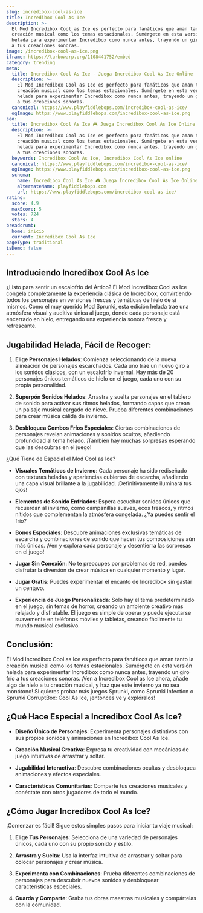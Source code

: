 ```yaml
---
slug: incredibox-cool-as-ice
title: Incredibox Cool As Ice
description: >-
  El Mod Incredibox Cool as Ice es perfecto para fanáticos que aman tanto la
  creación musical como los temas estacionales. Sumérgete en esta versión
  helada para experimentar Incredibox como nunca antes, trayendo un giro frío
  a tus creaciones sonoras.
image: /incredibox-cool-as-ice.png
iframe: https://turbowarp.org/1108441752/embed
category: trending
meta:
  title: Incredibox Cool As Ice - Juega Incredibox Cool As Ice Online
  description: >-
    El Mod Incredibox Cool as Ice es perfecto para fanáticos que aman tanto la
    creación musical como los temas estacionales. Sumérgete en esta versión
    helada para experimentar Incredibox como nunca antes, trayendo un giro frío
    a tus creaciones sonoras.
  canonical: https://www.playfiddlebops.com/incredibox-cool-as-ice/
  ogImage: https://www.playfiddlebops.com/incredibox-cool-as-ice.png
seo:
  title: Incredibox Cool As Ice 🎮 Juega Incredibox Cool As Ice Online
  description: >-
    El Mod Incredibox Cool as Ice es perfecto para fanáticos que aman tanto la
    creación musical como los temas estacionales. Sumérgete en esta versión
    helada para experimentar Incredibox como nunca antes, trayendo un giro frío
    a tus creaciones sonoras.
  keywords: Incredibox Cool As Ice, Incredibox Cool As Ice online
  canonical: https://www.playfiddlebops.com/incredibox-cool-as-ice/
  ogImage: https://www.playfiddlebops.com/incredibox-cool-as-ice.png
  schema:
    name: Incredibox Cool As Ice 🎮 Juega Incredibox Cool As Ice Online
    alternateName: playfiddlebops.com
    url: https://www.playfiddlebops.com/incredibox-cool-as-ice/
rating:
  score: 4.9
  maxScore: 5
  votes: 724
  stars: 4
breadcrumb:
  home: inicio
  current: Incredibox Cool As Ice
pageType: traditional
isDemo: false
---
```


## Introduciendo Incredibox Cool As Ice

¿Listo para sentir un escalofrío del Ártico? El Mod Incredibox Cool as Ice congela completamente la experiencia clásica de Incredibox, convirtiendo todos los personajes en versiones frescas y temáticas de hielo de sí mismos. Como el muy querido Mod Sprunki, esta edición helada trae una atmósfera visual y auditiva única al juego, donde cada personaje está encerrado en hielo, entregando una experiencia sonora fresca y refrescante.

## Jugabilidad Helada, Fácil de Recoger:

1. **Elige Personajes Helados**: Comienza seleccionando de la nueva alineación de personajes escarchados. Cada uno trae un nuevo giro a los sonidos clásicos, con un escalofrío invernal. Hay más de 20 personajes únicos temáticos de hielo en el juego, cada uno con su propia personalidad.

1. **Superpón Sonidos Helados**: Arrastra y suelta personajes en el tablero de sonido para activar sus ritmos helados, formando capas que crean un paisaje musical cargado de nieve. Prueba diferentes combinaciones para crear música cálida de invierno.

1. **Desbloquea Combos Fríos Especiales**: Ciertas combinaciones de personajes revelan animaciones y sonidos ocultos, añadiendo profundidad al tema helado. ¡También hay muchas sorpresas esperando que las descubras en el juego!

¿Qué Tiene de Especial el Mod Cool as Ice?

- **Visuales Temáticos de Invierno**: Cada personaje ha sido rediseñado con texturas heladas y apariencias cubiertas de escarcha, añadiendo una capa visual brillante a la jugabilidad. ¡Definitivamente iluminará tus ojos!

- **Elementos de Sonido Enfriados**: Espera escuchar sonidos únicos que recuerdan al invierno, como campanillas suaves, ecos frescos, y ritmos nítidos que complementan la atmósfera congelada. ¿Ya puedes sentir el frío?

- **Bonos Especiales**: Descubre animaciones exclusivas temáticas de escarcha y combinaciones de sonido que hacen tus composiciones aún más únicas. ¡Ven y explora cada personaje y desentierra las sorpresas en el juego!

- **Jugar Sin Conexión**: No te preocupes por problemas de red, puedes disfrutar la diversión de crear música en cualquier momento y lugar.

- **Jugar Gratis**: Puedes experimentar el encanto de Incredibox sin gastar un centavo.

- **Experiencia de Juego Personalizada**: Solo hay el tema predeterminado en el juego, sin temas de horror, creando un ambiente creativo más relajado y disfrutable. El juego es simple de operar y puede ejecutarse suavemente en teléfonos móviles y tabletas, creando fácilmente tu mundo musical exclusivo.

## Conclusión:

El Mod Incredibox Cool as Ice es perfecto para fanáticos que aman tanto la creación musical como los temas estacionales. Sumérgete en esta versión helada para experimentar Incredibox como nunca antes, trayendo un giro frío a tus creaciones sonoras. ¡Ven a Incredibox Cool as Ice ahora, añade algo de hielo a tu creación musical, y haz que este invierno ya no sea monótono! Si quieres probar más juegos Sprunki, como Sprunki Infection o Sprunki CorruptBox: Cool As Ice, ¡entonces ve y explóralos!

## ¿Qué Hace Especial a Incredibox Cool As Ice?

- **Diseño Único de Personajes**: Experimenta personajes distintivos con sus propios sonidos y animaciones en Incredibox Cool As Ice.

- **Creación Musical Creativa**: Expresa tu creatividad con mecánicas de juego intuitivas de arrastrar y soltar.

- **Jugabilidad Interactiva**: Descubre combinaciones ocultas y desbloquea animaciones y efectos especiales.

- **Características Comunitarias**: Comparte tus creaciones musicales y conéctate con otros jugadores de todo el mundo.

## ¿Cómo Jugar Incredibox Cool As Ice?

¡Comenzar es fácil! Sigue estos simples pasos para iniciar tu viaje musical:

1. **Elige Tus Personajes**: Selecciona de una variedad de personajes únicos, cada uno con su propio sonido y estilo.

1. **Arrastra y Suelta**: Usa la interfaz intuitiva de arrastrar y soltar para colocar personajes y crear música.

1. **Experimenta con Combinaciones**: Prueba diferentes combinaciones de personajes para descubrir nuevos sonidos y desbloquear características especiales.

1. **Guarda y Comparte**: Graba tus obras maestras musicales y compártelas con la comunidad.